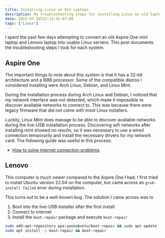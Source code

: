 ```yaml
---
title: Installing Linux on Old Laptops
description: My troubleshooting steps for installing Linux on old laptops.
date: 2023-07-10T23:14:41-07:00
tags: ["Linux"]
---
```


I spent the past few days attempting to convert
an old Aspire One mini laptop and Lenovo laptop into usable Linux servers.
This post documents the troubleshooting steps I took for each system.

## Aspire One

The important things to note about this system is that it has a 32-bit architecture and a i686 processor.
Some of the compatible distros I considered installing were Arch Linux, Debian, and Linux Mint.

During the installation process during Arch Linux and Debian, I noticed
that my network interface was not detected, which made it impossible
to discover available networks to connect to.
This was because there were legacy firmware that did not come with most Linux installers.

Luckily, Linux Mint does manage to be able to discover available networks
during the live-USB installation process.
Discovering wifi networks after installing mint showed no results,
so it was necessary to use a wired connection temporarily and
install the necessary drivers for my network card.
The following guide was useful in this process:

- [How to solve internet connection problems ](https://easylinuxtipsproject.blogspot.com/p/internet.html#ID1.2)


## Lenovo

This computer is much newer compared to the Aspire One I had.
I first tried to install Ubuntu version 22.04 on the computer,
but came across an `grub-install failed` error during installation.

This turns out to be a well-known bug.
The solution I came across was to

1. Boot into the live-USB installer after the first install
2. Connect to internet
3. Install the `boot-repair` package and execute `boot-repair`

```sh
sudo add-apt-repository ppa:yannubuntu/boot-repair && sudo apt update
sudo apt install -y boot-repair && boot-repair
```
